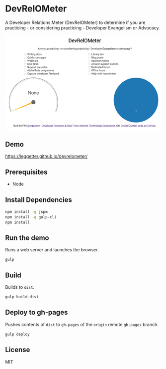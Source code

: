 # DevRelOMeter

A Developer Relations Meter (DevRelOMeter) to determine if you are practicing - or considering practicing - Developer Evangelism or Advocacy.

![DevRelOMeter](devrelometer.gif)

## Demo

https://leggetter.github.io/devrelometer/

## Prerequisites

* Node

## Install Dependencies

```bash
npm install -g jspm
npm install -g gulp-cli
npm install
```

## Run the demo

Runs a web server and launches the browser.

```bash
gulp
```

## Build

Builds to `dist`.

```bash
gulp build-dist
```

## Deploy to gh-pages

Pushes contents of `dist` to `gh-pages` of the `origin` remote `gh-pages` branch.

```bash
gulp deploy
```

## License

MIT
